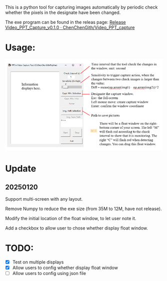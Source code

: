 This is a python tool for capturing images automatically by periodic check whether the pixels in the designate have been changed.

The exe program can be found in the releas page: [Release Video_PPT_Capture_v0.1.0 · ChenChenGith/Video_PPT_capture](https://github.com/ChenChenGith/Video_PPT_capture/releases/tag/VPC)

# Usage:

![1737192117301](image/ReadMe/1737192117301.png)

# Update

## 20250120

Support multi-screen with any layout.

Remove Numpy to reduce the exe size (from 35M to 12M, have not release).

Modify the initial location of the float window, to let user note it.

Add a checkbox to allow user to chose whether display float window.

# TODO:

- [X] Test on multiple displays
- [X] Allow users to config whether display float window
- [ ] Allow users to config using json file
